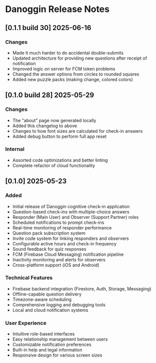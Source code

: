 # Danoggin Release Notes

## [0.1.1 build 30] 2025-06-16
### Changes
- Made it much harder to do accidental double-submits
- Updated architecture for providing new questions after receipt of notification
- Improved logic on server for FCM token problems
- Changed the answer options from circles to rounded squares
- Added new puzzle packs (making change, colored colors)

## [0.1.0 build 28] 2025-05-29
### Changes
- The "about" page now generated locally
- Added this changelog to above
- Changes to how font sizes are calculated for check-in answers
- Added debug button to perform full app reset
### Internal
- Assorted code optimizations and better linting
- Complete refactor of cloud functionality

## [0.1.0] 2025-05-23
### Added
- Initial release of Danoggin cognitive check-in application
- Question-based check-ins with multiple-choice answers
- Responder (Main User) and Observer (Support Partner) roles
- Scheduled notifications to prompt check-ins
- Real-time monitoring of responder performance
- Question pack subscription system
- Invite code system for linking responders and observers
- Configurable active hours and check-in frequency
- Sound feedback for quiz responses
- FCM (Firebase Cloud Messaging) notification pipeline
- Inactivity monitoring and alerts for observers
- Cross-platform support (iOS and Android)
### Technical Features
- Firebase backend integration (Firestore, Auth, Storage, Messaging)
- Offline-capable question delivery
- Timezone-aware scheduling
- Comprehensive logging and debugging tools
- Local and cloud notification systems
### User Experience
- Intuitive role-based interfaces
- Easy relationship management between users
- Customizable notification preferences
- Built-in help and legal information
- Responsive design for various screen sizes
